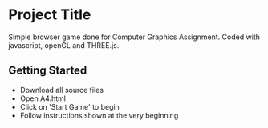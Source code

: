 # Project Title

Simple browser game done for Computer Graphics Assignment. Coded with javascript, openGL and THREE.js.

## Getting Started

- Download all source files
- Open A4.html
- Click on 'Start Game' to begin
- Follow instructions shown at the very beginning
